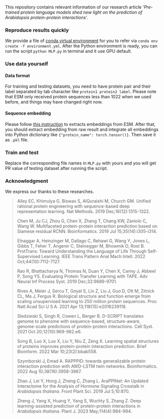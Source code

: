 This repository contains relevant information of our research article '*Pre-trained protein language models shed new light on the prediction of Arabidopsis protein-protein interactions*'.

### Reproduce results quickly
We provide a file of [conda virtual environment](https://github.com/keiwo/ESM_Ara_PPIs/blob/main/environment.yml) for you to refer via `conda env create -f environment.yml`. After the Python environment is ready, you can run the script `python MLP.py` in terminal and it use GPU default.

### Use data yourself
#### Data format
For training and testing datasets, you need to have protein pair and their label separated by tab character like `protein1 protein2 label`. Please note that ESM only received protein sequences less than 1022 when we used before, and things may have changed right now.
#### Sequence embedding
Please follow [this instruction](https://github.com/facebookresearch/esm) to extracts embeddings from ESM. After that, you should extract embedding from raw result and integrate all embeddings into Python dictionary like `{"protein_name": torch.tensor()}`. Then save it as `.pkl` file.
### Train and test
Replace the corresponding file names in `MLP.py` with yours and you will get PR value of testing dataset after running the script.
### Acknowledgment
We express our thanks to these researches.

>Alley EC, Khimulya G, Biswas S, AlQuraishi M, Church GM. Unified rational protein engineering with sequence-based deep representation learning. Nat Methods. 2019 Dec;16(12):1315-1322.
>
>Chen M, Ju CJ, Zhou G, Chen X, Zhang T, Chang KW, Zaniolo C, Wang W. Multifaceted protein-protein interaction prediction based on Siamese residual RCNN. Bioinformatics. 2019 Jul 15;35(14):i305-i314.
>
>Elnaggar A, Heinzinger M, Dallago C, Rehawi G, Wang Y, Jones L, Gibbs T, Feher T, Angerer C, Steinegger M, Bhowmik D, Rost B. ProtTrans: Toward Understanding the Language of Life Through Self-Supervised Learning. IEEE Trans Pattern Anal Mach Intell. 2022 Oct;44(10):7112-7127.
>
>Rao R, Bhattacharya N, Thomas N, Duan Y, Chen X, Canny J, Abbeel P, Song YS. Evaluating Protein Transfer Learning with TAPE. Adv Neural Inf Process Syst. 2019 Dec;32:9689-9701.
>
>Rives A, Meier J, Sercu T, Goyal S, Lin Z, Liu J, Guo D, Ott M, Zitnick CL, Ma J, Fergus R. Biological structure and function emerge from scaling unsupervised learning to 250 million protein sequences. Proc Natl Acad Sci U S A. 2021 Apr 13;118(15):e2016239118.
>
>Sledzieski S, Singh R, Cowen L, Berger B. D-SCRIPT translates genome to phenome with sequence-based, structure-aware, genome-scale predictions of protein-protein interactions. Cell Syst. 2021 Oct 20;12(10):969-982.e6.
>
>Song B, Luo X, Luo X, Liu Y, Niu Z, Zeng X. Learning spatial structures of proteins improves protein-protein interaction prediction. Brief Bioinform. 2022 Mar 10;23(2):bbab558.
>
>Szymborski J, Emad A. RAPPPID: towards generalizable protein interaction prediction with AWD-LSTM twin networks. Bioinformatics. 2022 Aug 10;38(16):3958-3967.
>
>Zhao J, Lei Y, Hong J, Zheng C, Zhang L. AraPPINet: An Updated Interactome for the Analysis of Hormone Signaling Crosstalk in *Arabidopsis thaliana*. Front Plant Sci. 2019 Jul 5;10:870.
>
>Zheng J, Yang X, Huang Y, Yang S, Wuchty S, Zhang Z. Deep learning-assisted prediction of protein-protein interactions in *Arabidopsis thaliana*. Plant J. 2023 May;114(4):984-994. 










